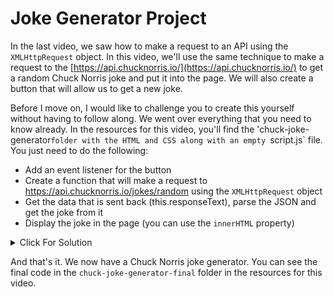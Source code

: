# Joke Generator Project

In the last video, we saw how to make a request to an API using the `XMLHttpRequest` object. In this video, we'll use the same technique to make a request to the [https://api.chucknorris.io/](https://api.chucknorris.io/) to get a random Chuck Norris joke and put it into the page. We will also create a button that will allow us to get a new joke.

Before I move on, I would like to challenge you to create this yourself without having to follow along. We went over everything that you need to know already. In the resources for this video, you'll find the 'chuck-joke-generator`folder with the HTML and CSS along with an empty `script.js` file. You just need to do the following:

- Add an event listener for the button
- Create a function that will make a request to https://api.chucknorris.io/jokes/random using the `XMLHttpRequest` object
- Get the data that is sent back (this.responseText), parse the JSON and get the joke from it
- Display the joke in the page (you can use the `innerHTML` property)


<details>
  <summary>Click For Solution</summary>

First I will bring in the button and the id of where I want the joke to be displayed:

```js
const jokeEl = document.getElementById('joke');
const jokeBtn = document.getElementById('jokeBtn');
```

Next, I will add an event listener for the button:

```js
jokeBtn.addEventListener('click', generateJoke);
```

Now, I will create the `generateJoke` function. This function will make the request to the API and get the joke:

```js
function generateJoke() {
  const xhr = new XMLHttpRequest();

  xhr.open('GET', 'https://api.chucknorris.io/jokes/random');

  xhr.onreadystatechange = function () {
    if (this.readyState === 4) {
      if (this.status === 200) {
        jokeEl.innerHTML = JSON.parse(this.responseText).value;
      } else {
        jokeEl.innerHTML = 'Something went wrong (Not Funny)';
      }
    }
  };

  xhr.send();
}
```

I am going to first check for the `readystate` to be `4` and then check for the `status` to be `200`. If the status is anything but `200`, then I will put an error message into the joke element.

Remember, the server decides how to format the response. In this case, we get a JSON object with a `value` property. So, we need to parse the JSON and get the joke from it. Then we add it to the page.

We also want this to run right away, so let's use the `DOMContentLoaded` event:

```js
document.addEventListener('DOMContentLoaded', generateJoke);
```

</details>




And that's it. We now have a Chuck Norris joke generator. You can see the final code in the `chuck-joke-generator-final` folder in the resources for this video.
